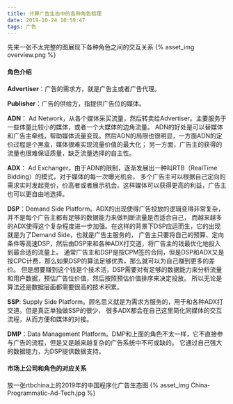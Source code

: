 ```yaml
---
title: 计算广告生态中的各种角色梳理
date: 2019-10-24 10:59:47
tags: 广告
---
```

先来一张不太完整的图展现下各种角色之间的交互关系
{% asset_img overview.png %}

#### 角色介绍
**Advertiser**：广告的需求方，就是广告主或者广告代理。

**Publisher**：广告的供给方，指提供广告位的媒体。

**ADN**： Ad Network，从各个媒体采买流量，然后转卖给Advertiser。主要服务于一些体量比较小的媒体，或者一个大媒体的边角流量。
ADN的好处是可以替媒体和广告主牵线，帮助媒体流量变现。然后ADN的局限也很明显，一方面ADN的定价过程是个黑盒，媒体很难实现流量价值的最大化；
另一方面，广告主的获得的流量也很难保证质量，缺乏流量选择的自主性。

**ADX**： Ad Exchanger，由于ADN的限制，逐渐发展出一种叫RTB（RealTime Bidding）的模式，对于媒体的每一次曝光机会，
多个广告主可以根据自己定向的需求实时发起竞价，价高者或者展示机会。这样媒体可以获得更高的利益，广告主也可以更自由地选择。

**DSP**：Demand Side Platform。ADX的出现使得广告投放的逻辑变得非常复杂，并不是每个广告主都有足够的数据能力来做判断流量是否适合自己，
而越来越多的ADX使得这个复杂程度进一步加强。在这样的背景下DSP应运而生，它的出现就是为了Demand Side，也就是广告主服务的，
广告主只要将自己的预算、定向条件等高速DSP，然后由DSP来和各种ADX打交道，将广告主的钱最优化地投入到最合适的流量上。
通常广告主和DSP是按CPM签的合同，但是DSP和ADX又是按CPC计费，那么如果DSP的算法足够优秀，那么就可以为自己赚到更多的差价。
但是想要赚到这个钱是个技术活，DSP需要对有足够的数据能力来分析流量和用户数据，预估广告位价值，然后按照预估价值排序来决定投放。
所以无论是算法还是数据层面都需要很高的技术积累。

**SSP**: Supply Side Platform。顾名思义就是为需求方服务的，用于和各种ADX打交道。但是真正单独做SSP的很少，
很多ADX都会在自己这里简化同媒体的交互流程，从而方便和媒体的对接。

**DMP**：Data Management Platform。DMP和上面的角色不太一样，它不直接参与广告的流程，但是又是越来越复杂的广告系统中不可或缺的。
它通过自己强大的数据能力，为DSP提供数据支持。


#### 市场上公司和角色的对应关系

放一张rtbchina上的2019年的中国程序化广告生态图
{% asset_img China-Programmatic-Ad-Tech.jpg %}